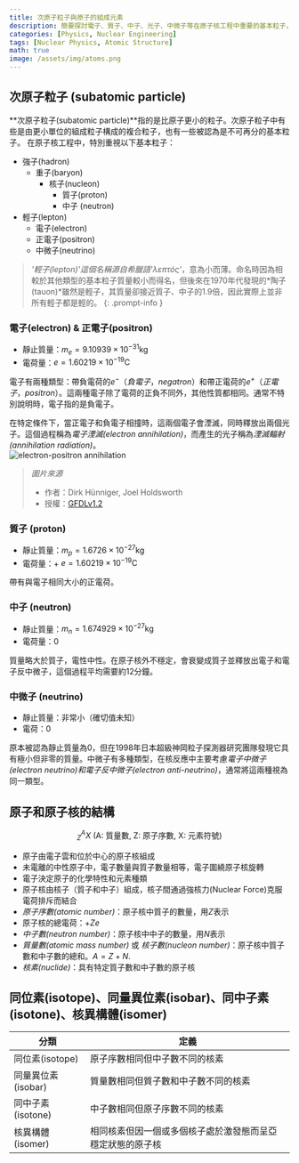 ```yaml
---
title: 次原子粒子與原子的組成元素
description: 簡要探討電子、質子、中子、光子、中微子等在原子核工程中重要的基本粒子，並了解原子和原子核的結構。
categories: [Physics, Nuclear Engineering]
tags: [Nuclear Physics, Atomic Structure]
math: true
image: /assets/img/atoms.png
---
```

## 次原子粒子 (subatomic particle)
**次原子粒子(subatomic particle)**指的是比原子更小的粒子。次原子粒子中有些是由更小單位的組成粒子構成的複合粒子，也有一些被認為是不可再分的基本粒子。
在原子核工程中，特別重視以下基本粒子：

- 強子(hadron)
  - 重子(baryon)
    - 核子(nucleon)
      - 質子(proton)
      - 中子 (neutron)
- 輕子(lepton)
  - 電子(electron)
  - 正電子(positron)
  - 中微子(neutrino)

> *'輕子(lepton)'*這個名稱源自希臘語*'λεπτός'*，意為小而薄。命名時因為相較於其他類型的基本粒子質量較小而得名，但後來在1970年代發現的*陶子(tauon)*雖然是輕子，其質量卻接近質子、中子的1.9倍，因此實際上並非所有輕子都是輕的。
{: .prompt-info }

### 電子(electron) & 正電子(positron)
- 靜止質量：$m_e = 9.10939 \times 10^{-31} \text{kg}$
- 電荷量：$e = 1.60219 \times 10^{-19} \text{C}$

電子有兩種類型：帶負電荷的$e^-$（*負電子*，*negatron*）和帶正電荷的$e^+$（*正電子*，*positron*）。這兩種電子除了電荷的正負不同外，其他性質都相同。通常不特別說明時，電子指的是負電子。

在特定條件下，當正電子和負電子相撞時，這兩個電子會湮滅，同時釋放出兩個光子。這個過程稱為*電子湮滅(electron annihilation)*，而產生的光子稱為*湮滅輻射(annihilation radiation)*。  
![electron-positron annihilation](https://upload.wikimedia.org/wikipedia/commons/0/0a/ElectronPositronAnnihilation.svg)
> *圖片來源*
> - 作者：Dirk Hünniger, Joel Holdsworth
> - 授權：[GFDLv1.2](https://www.gnu.org/licenses/old-licenses/fdl-1.2.html)

### 質子 (proton)
- 靜止質量：$m_p = 1.6726 \times 10^{-27} \text{kg}$
- 電荷量：+ $e = 1.60219 \times 10^{-19} \text{C}$

帶有與電子相同大小的正電荷。

### 中子 (neutron)
- 靜止質量：$m_n = 1.674929 \times 10^{-27} \text{kg}$
- 電荷量：$0$ 

質量略大於質子，電性中性。在原子核外不穩定，會衰變成質子並釋放出電子和電子反中微子，這個過程平均需要約12分鐘。

### 中微子 (neutrino)
- 靜止質量：非常小（確切值未知）
- 電荷：$0$

原本被認為靜止質量為0，但在1998年日本超級神岡粒子探測器研究團隊發現它具有極小但非零的質量。中微子有多種類型，在核反應中主要考慮*電子中微子(electron neutrino)*和*電子反中微子(electron anti-neutrino)*，通常將這兩種視為同一類型。

## 原子和原子核的結構

$$ ^A_Z X \ (\text{A: 質量數, Z: 原子序數, X: 元素符號})$$

- 原子由電子雲和位於中心的原子核組成
- 未電離的中性原子中，電子數量與質子數量相等，電子圍繞原子核旋轉
- 電子決定原子的化學特性和元素種類
- 原子核由核子（質子和中子）組成，核子間通過強核力(Nuclear Force)克服電荷排斥而結合
- *原子序數(atomic number)*：原子核中質子的數量，用$Z$表示
- 原子核的總電荷：+$Ze$
- *中子數(neutron number)*：原子核中中子的數量，用$N$表示
- *質量數(atomic mass number)* 或 *核子數(nucleon number)*：原子核中質子數和中子數的總和。$A=Z+N.$
- *核素(nuclide)*：具有特定質子數和中子數的原子核

## 同位素(isotope)、同量異位素(isobar)、同中子素(isotone)、核異構體(isomer)

| 分類 | 定義 |
| --- | --- |
| 同位素(isotope) | 原子序數相同但中子數不同的核素 |
| 同量異位素(isobar) | 質量數相同但質子數和中子數不同的核素 |
| 同中子素(isotone) | 中子數相同但原子序數不同的核素 |
| 核異構體(isomer) | 相同核素但因一個或多個核子處於激發態而呈亞穩定狀態的原子核 |
